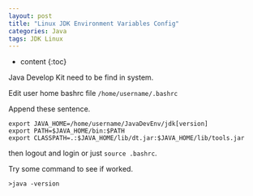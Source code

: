 ```yaml
---
layout: post
title: "Linux JDK Environment Variables Config"
categories: Java
tags: JDK Linux
---
```


* content
{:toc}





Java Develop Kit need to be find in system.

Edit user home bashrc file `/home/username/.bashrc`

Append these sentence.

```
export JAVA_HOME=/home/username/JavaDevEnv/jdk[version]
export PATH=$JAVA_HOME/bin:$PATH
export CLASSPATH=.:$JAVA_HOME/lib/dt.jar:$JAVA_HOME/lib/tools.jar
```

then logout and login or just `source .bashrc`.

Try some command to see if worked.

```
>java -version
```
